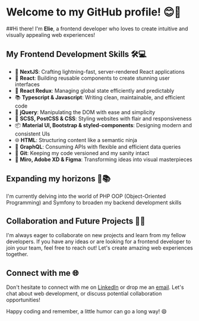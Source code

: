 # Welcome to my GitHub profile! 😊🚀

##Hi there! I'm **Elie**, a frontend developer who loves to create intuitive and visually appealing web experiences!

## My Frontend Development Skills 🛠️💻

- 🌟 **NextJS**: Crafting lightning-fast, server-rendered React applications
- 🚀 **React**: Building reusable components to create stunning user interfaces
- 🔄 **React Redux**: Managing global state efficiently and predictably
- 📚 **Typescript & Javascript**: Writing clean, maintainable, and efficient code
- 🎯 **jQuery**: Manipulating the DOM with ease and simplicity
- 🎨 **SCSS, PostCSS & CSS**: Styling websites with flair and responsiveness
- 📦 **Material UI, Bootstrap & styled-components**: Designing modern and consistent UIs
- 🌐 **HTML**: Structuring content like a semantic ninja
- 🔗 **GraphQL**: Consuming APIs with flexible and efficient data queries
- 🌳 **Git**: Keeping my code versioned and my sanity intact
- 🎨 **Miro, Adobe XD & Figma**: Transforming ideas into visual masterpieces

## Expanding my horizons 🌈📚

I'm currently delving into the world of PHP OOP (Object-Oriented Programming) and Symfony to broaden my backend development skills

## Collaboration and Future Projects 🤝🚀

I'm always eager to collaborate on new projects and learn from my fellow developers. If you have any ideas or are looking for a frontend developer to join your team, feel free to reach out! Let's create amazing web experiences together.

## Connect with me 🌐

Don't hesitate to connect with me on [LinkedIn](https://www.linkedin.com/in/elie-housseiny/) or drop me an [email](mailto:eliehousseini@gmail.com). Let's chat about web development, or discuss potential collaboration opportunities!

Happy coding and remember, a little humor can go a long way! 😄
